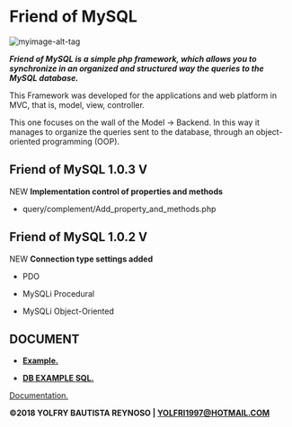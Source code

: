 # Friend of MySQL

![myimage-alt-tag](https://raw.githubusercontent.com/yolfry/FriendofMySQL/master/FriendofMySQL/documentation/share.document/friendofMySQL.text.png)

***Friend of MySQL is a simple php framework, which allows you to synchronize in an organized and structured way the queries to the MySQL database.***

This Framework was developed for the applications and web platform in MVC, that is, model, view, controller.


This one focuses on the wall of the Model -> Backend. In this way it manages to organize the queries sent to the database,
through an object-oriented programming (OOP).


## Friend of MySQL 1.0.3 V ##
NEW **Implementation control of properties and methods**
* query/complement/Add_property_and_methods.php


## Friend of MySQL 1.0.2 V ##

NEW **Connection type settings added**

* PDO

* MySQLi Procedural

* MySQLi Object-Oriented

## DOCUMENT ##

* **[Example.](https://raw.githubusercontent.com/yolfry/FriendofMySQL/master/example.php)**

* **[DB EXAMPLE SQL.](https://raw.githubusercontent.com/yolfry/FriendofMySQL/master/example.sql)**


[Documentation.](https://luballsoftware.com/FriendofMySQL/)



**©2018 YOLFRY BAUTISTA REYNOSO | YOLFRI1997@HOTMAIL.COM**
